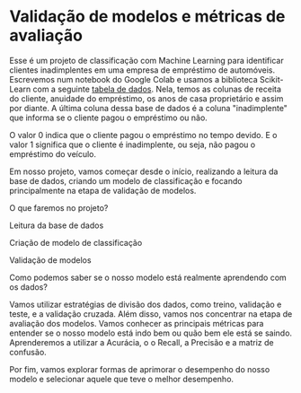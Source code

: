 # Validação de modelos e métricas de avaliação

Esse é um projeto de classificação com Machine Learning para identificar clientes inadimplentes em uma empresa de empréstimo de automóveis. Escrevemos num notebook do Google Colab e usamos a biblioteca Scikit-Learn com a seguinte [tabela de dados](https://github.com/mths-andrade/validacao/blob/18081a2b18d2980f325446f2f4391990c1762efb/emp_automovel.csv). Nela, temos as colunas de receita do cliente, anuidade do empréstimo, os anos de casa proprietário e assim por diante. A última coluna dessa base de dados é a coluna "inadimplente" que informa se o cliente pagou o empréstimo ou não.

O valor 0 indica que o cliente pagou o empréstimo no tempo devido. E o valor 1 significa que o cliente é inadimplente, ou seja, não pagou o empréstimo do veículo.

Em nosso projeto, vamos começar desde o início, realizando a leitura da base de dados, criando um modelo de classificação e focando principalmente na etapa de validação de modelos.

O que faremos no projeto?

Leitura da base de dados

Criação de modelo de classificação

Validação de modelos

Como podemos saber se o nosso modelo está realmente aprendendo com os dados?

Vamos utilizar estratégias de divisão dos dados, como treino, validação e teste, e a validação cruzada. Além disso, vamos nos concentrar na etapa de avaliação dos modelos. Vamos conhecer as principais métricas para entender se o nosso modelo está indo bem ou quão bem ele está se saindo. Aprenderemos a utilizar a Acurácia, o o Recall, a Precisão e a matriz de confusão.

Por fim, vamos explorar formas de aprimorar o desempenho do nosso modelo e selecionar aquele que teve o melhor desempenho.
